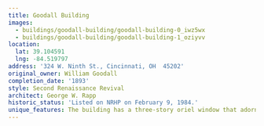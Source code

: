 ```yaml
---
title: Goodall Building
images:
  - buildings/goodall-building/goodall-building-0_iwz5wx
  - buildings/goodall-building/goodall-building-1_oziyvv
location:
  lat: 39.104591
  lng: -84.519797
address: '324 W. Ninth St., Cincinnati, OH  45202'
original_owner: William Goodall
completion_date: '1893'
style: Second Renaissance Revival
architect: George W. Rapp
historic_status: 'Listed on NRHP on February 9, 1984.'
unique_features: The building has a three-story oriel window that adorns its southwest corner.
---
```

